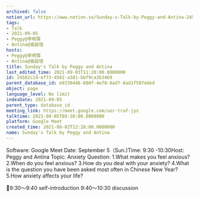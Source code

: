 ```yaml
---
archived: false
notion_url: https://www.notion.so/Sunday-s-Talk-by-Peggy-and-Antina-24562c14ef734562a381bbf9ca3b3469
tags:
- Talk
- 2021-09-05
- Peggy@李明霈
- Antina@張庭瑄
hosts:
- Peggy@李明霈
- Antina@張庭瑄
title: Sunday's Talk by Peggy and Antina
last_edited_time: 2021-09-03T11:20:00.0000000
id: 24562c14-ef73-4562-a381-bbf9ca3b3469
parent_database_id: e9339446-880f-4ef0-8ad7-8ad1f507dded
object: page
language_level: No limit
indexDate: 2021-09-05
parent_type: database_id
meeting_link: https://meet.google.com/uor-traf-jys
talktime: 2021-09-05T09:30:00.0000000
platform: Google Meet
created_time: 2021-08-02T12:28:00.0000000
name: Sunday's Talk by Peggy and Antina
---
```


Software: Google Meet
Date: September 5（Sun.)Time: 9:30 -10:30Host: Peggy and Antina Topic: Anxiety
Question:
 1.What makes you feel anxious?2.When do you feel anxious?
3.How do you deal with your anxiety?
4.What is the question you have been asked most often in Chinese New Year?
5.How anxiety affects your life?

📅9:30～9:40 self-introduction 9:40～10:30 discussion





